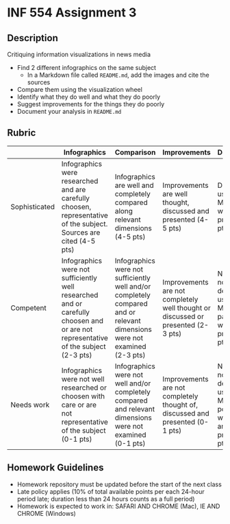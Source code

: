 # INF 554 Assignment 3

## Description

Critiquing information visualizations in news media

* Find 2 different infographics on the same subject
  * In a Markdown file called `README.md`, add the images and cite the sources
* Compare them using the visualization wheel
* Identify what they do well and what they do poorly
* Suggest improvements for the things they do poorly
* Document your analysis in `README.md`

## Rubric

| 	            | Infographics	| Comparison | Improvements | Documentation |
| ------------- | ------------- | ---------- | ------------ | ------------- |
| Sophisticated	| Infographics were researched and are carefully choosen, representative of the subject. Sources are cited (4-5 pts) | Infographics are well and completely compared along relevant dimensions (4-5 pts) | Improvements are well thought, discussed and presented (4-5 pts) | Demonstrated use of Markdown, well written and presented (4-5 pts) |
| Competent	    | Infographics were not sufficiently well researched and or carefully choosen and or are not representative of the subject (2-3 pts) | Infographics were not sufficiently well and/or completely compared and or relevant dimensions were not examined (2-3 pts) | Improvements are not completely well thought or discussed or presented (2-3 pts) | Not using or not demonstrated use of Markdown, partly well written and/or presented (2-3 pts) |
| Needs work	  | Infographics were not well researched or choosen with care or are not representative of the subject (0-1 pts) | Infographics were not well and/or completely compared and relevant dimensions were not examined (0-1 pts) | Improvements are not completely thought of, discussed and presented (0-1 pts) | Not using or not demonstrated use of Markdown, poorly or not well written and/or presented (0-1 pts) |


## Homework Guidelines
- Homework repository must be updated before the start of the next class
- Late policy applies (10% of total available points per each 24-hour period late; duration less than 24 hours counts as a full period)
- Homework is expected to work in: SAFARI AND CHROME (Mac), IE AND CHROME (Windows)

